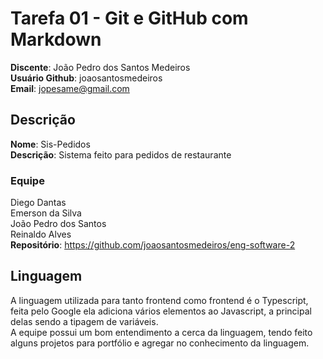 # Tarefa 01 - Git e GitHub com Markdown
**Discente**: João Pedro dos Santos Medeiros <br>
**Usuário Github**: joaosantosmedeiros <br>
**Email**: jopesame@gmail.com <br>

## Descrição
**Nome**: Sis-Pedidos <br>
**Descrição**: Sistema feito para pedidos de restaurante
### Equipe
Diego Dantas <br>
Emerson da Silva <br>
João Pedro dos Santos <br>
Reinaldo Alves <br>
**Repositório**: https://github.com/joaosantosmedeiros/eng-software-2

## Linguagem
A linguagem utilizada para tanto frontend como frontend é o Typescript, feita pelo Google ela adiciona vários elementos ao Javascript, a principal delas sendo a tipagem de variáveis.<br>
A equipe possui um bom entendimento a cerca da linguagem, tendo feito alguns projetos para portfólio e agregar no conhecimento da linguagem.
